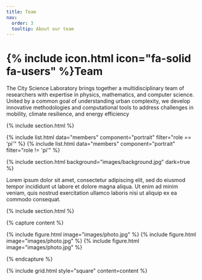 ```yaml
---
title: Team
nav:
  order: 3
  tooltip: About our team
---
```


# {% include icon.html icon="fa-solid fa-users" %}Team

The City Science Laboratory brings together a multidisciplinary team of researchers with expertise in physics, mathematics, and computer science. United by a common goal of understanding urban complexity, we develop innovative methodologies and computational tools to address challenges in mobility, climate resilience, and energy efficiency

{% include section.html %}

{% include list.html data="members" component="portrait" filter="role == 'pi'" %}
{% include list.html data="members" component="portrait" filter="role != 'pi'" %}

{% include section.html background="images/background.jpg" dark=true %}

Lorem ipsum dolor sit amet, consectetur adipiscing elit, sed do eiusmod tempor
incididunt ut labore et dolore magna aliqua. Ut enim ad minim veniam, quis
nostrud exercitation ullamco laboris nisi ut aliquip ex ea commodo consequat.

{% include section.html %}

{% capture content %}

{% include figure.html image="images/photo.jpg" %}
{% include figure.html image="images/photo.jpg" %}
{% include figure.html image="images/photo.jpg" %}

{% endcapture %}

{% include grid.html style="square" content=content %}
